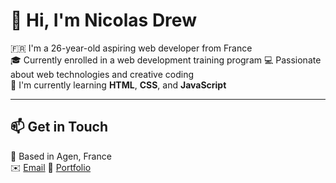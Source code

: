# 👋 Hi, I'm Nicolas Drew

🇫🇷 I'm a 26-year-old aspiring web developer from France  
🎓 Currently enrolled in a web development training program
💻 Passionate about web technologies and creative coding  
🧠 I'm currently learning **HTML**, **CSS**, and **JavaScript**

---

## 📫 Get in Touch

📍 Based in Agen, France  
✉️ [Email](nicolas.drew@hotmail.com)
🔗 [Portfolio](https://nicolas-drew.github.io/Portfolio/)
